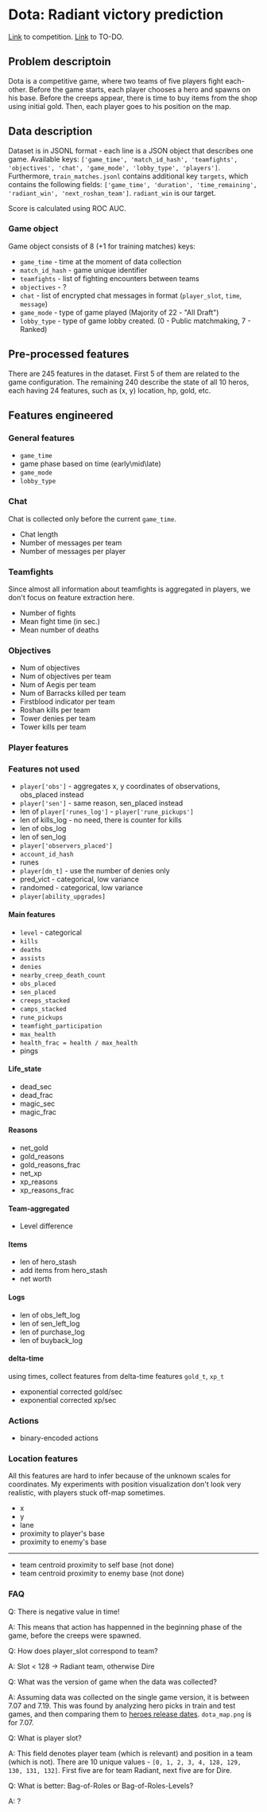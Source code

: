 # Dota: Radiant victory prediction

[Link](https://www.kaggle.com/c/mlcourse-dota2-win-prediction) to competition.
[Link](https://www.taskade.com/e/izLoMiUnQoAHWuSE) to TO-DO.

## Problem descriptoin

Dota is a competitive game, where two teams of five players fight each-other. Before the game starts, each player chooses a hero and spawns on
his base. Before the creeps appear, there is time to buy items from the shop using initial gold. Then, each player goes to his position on the
map.

## Data description

Dataset is in JSONL format - each line is a JSON object that describes one game.
Available keys: `['game_time', 'match_id_hash', 'teamfights', 'objectives', 'chat', 'game_mode', 'lobby_type', 'players']`. Furthermore, `train_matches.jsonl` contains additional key `targets`, which contains the following fields: `['game_time', 'duration', 'time_remaining', 'radiant_win', 'next_roshan_team']`. `radiant_win` is our target.

Score is calculated using ROC AUC.

### Game object

Game object consists of 8 (+1 for training matches) keys:
* `game_time` - time at the moment of data collection
* `match_id_hash` - game unique identifier
* `teamfights` - list of fighting encounters between teams
* `objectives` - ?
* `chat` - list of encrypted chat messages in format (`player_slot`, `time`, `message`)
* `game_mode` - type of game played (Majority of 22 - "All Draft")
* `lobby_type` - type of game lobby created. (0 - Public matchmaking, 7 - Ranked)

## Pre-processed features

There are 245 features in the dataset. First 5 of them are related to the game configuration. The remaining 240 describe the state of all 10 heros,
each having 24 features, such as (x, y) location, hp, gold, etc.

## Features engineered

### General features

* `game_time`
* game phase based on time (early\mid\late)
* `game_mode`
* `lobby_type`

### Chat

Chat is collected only before the current `game_time`.
* Chat length
* Number of messages per team
* Number of messages per player

### Teamfights

Since almost all information about teamfights is aggregated in players, we don't focus on feature extraction here.
* Number of fights
* Mean fight time (in sec.)
* Mean number of deaths

### Objectives

* Num of objectives
* Num of objectives per team
* Num of Aegis per team
* Num of Barracks killed per team
* Firstblood indicator per team
* Roshan kills per team
* Tower denies per team
* Tower kills per team

### Player features

### Features not used
* `player['obs']` - aggregates x, y coordinates of observations, obs_placed instead
* `player['sen']` - same reason, sen_placed instead
* len of `player['runes_log']` - `player['rune_pickups']`
* len of kills_log - no need, there is counter for kills
* len of obs_log
* len of sen_log
* `player['observers_placed']`
* `account_id_hash`
* runes
* `player[dn_t]` - use the number of denies only
* pred_vict - categorical, low variance
* randomed - categorical, low variance
* `player[ability_upgrades]`

#### Main features

* `level` - categorical
* `kills`
* `deaths`
* `assists`
* `denies`
* `nearby_creep_death_count`
* `obs_placed`
* `sen_placed`
* `creeps_stacked`
* `camps_stacked`
* `rune_pickups`
* `teamfight_participation`
* `max_health`
* `health_frac = health / max_health`
* pings


#### Life_state

* dead_sec
* dead_frac
* magic_sec
* magic_frac

#### Reasons

* net_gold
* gold_reasons
* gold_reasons_frac
* net_xp
* xp_reasons
* xp_reasons_frac

#### Team-aggregated

* Level difference

#### Items

* len of hero_stash
* add items from hero_stash
* net worth

#### Logs

* len of obs_left_log
* len of sen_left_log
* len of purchase_log
* len of buyback_log 

#### delta-time

using times, collect features from delta-time features `gold_t`, `xp_t`
* exponential corrected gold/sec
* exponential corrected xp/sec

### Actions

* binary-encoded actions

### Location features

All this features are hard to infer because of the unknown scales for coordinates.
My experiments with position visualization don't look very realistic, with players
stuck off-map sometimes.
* x
* y
* lane
* proximity to player's base
* proximity to enemy's base
------------------
* team centroid proximity to self base (not done)
* team centroid proximity to enemy base (not done)

### FAQ

Q: There is negative value in time!

A: This means that action has happenned in the beginning phase of the game, before the creeps were spawned.

Q: How does player_slot correspond to team?

A: Slot < 128 -> Radiant team, otherwise Dire

Q: What was the version of game when the data was collected?

A: Assuming data was collected on the single game version, it is between 7.07 and 7.19.
This was found by analyzing hero picks in train and test games, and then comparing them to [heroes release dates](https://dota2.gamepedia.com/Heroes_by_release). `dota_map.png` is for 7.07.

Q: What is player slot?

A: This field denotes player team (which is relevant) and position in a team (which is not). There are 10 unique values - `[0, 1, 2, 3, 4, 128, 129, 130, 131, 132]`. First five are for team Radiant, next five are for Dire.

Q: What is better: Bag-of-Roles or Bag-of-Roles-Levels?

A: ?

